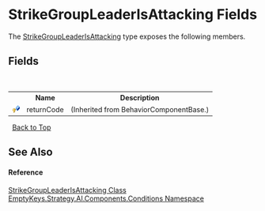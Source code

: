 # StrikeGroupLeaderIsAttacking Fields
 

The <a href="T_EmptyKeys_Strategy_AI_Components_Conditions_StrikeGroupLeaderIsAttacking">StrikeGroupLeaderIsAttacking</a> type exposes the following members.


## Fields
&nbsp;<table><tr><th></th><th>Name</th><th>Description</th></tr><tr><td>![Protected field](media/protfield.gif "Protected field")</td><td>returnCode</td><td> (Inherited from BehaviorComponentBase.)</td></tr></table>&nbsp;
<a href="#strikegroupleaderisattacking-fields">Back to Top</a>

## See Also


#### Reference
<a href="T_EmptyKeys_Strategy_AI_Components_Conditions_StrikeGroupLeaderIsAttacking">StrikeGroupLeaderIsAttacking Class</a><br /><a href="N_EmptyKeys_Strategy_AI_Components_Conditions">EmptyKeys.Strategy.AI.Components.Conditions Namespace</a><br />